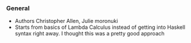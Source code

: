 ### General
- Authors Christopher Allen, Julie moronuki
- Starts from basics of Lambda Calculus instead of getting into Haskell syntax right away. I thought this was a pretty good approach
